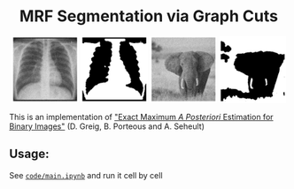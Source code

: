 <h1 align="center">MRF Segmentation via Graph Cuts</h1>
    
<p align="middle">
  <img src="img/cxr_orig.png" width="24%"></img>
  <img src="img/cxr_seg.png" width="24%"></img>
  <img src="img/elephant_orig.jpg" width="24%"></img>
  <img src="img/elephant_seg.png" width="24%"></img>
</p>
 
This is an implementation of ["Exact Maximum *A Posteriori* Estimation for Binary Images"](https://rss.onlinelibrary.wiley.com/doi/abs/10.1111/j.2517-6161.1989.tb01764.x) (D. Greig, B. Porteous and A. Seheult)
       
## Usage:
See [`code/main.ipynb`](code/main.ipynb) and run it cell by cell
